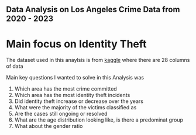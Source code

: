 ## Data Analysis on Los Angeles Crime Data from 2020 - 2023
# Main focus on Identity Theft

The dataset used in this anaylsis is from [kaggle](https://www.kaggle.com/datasets/sudhanvahg/crimes-in-las-angeles/data) where there are 28 columns of data 

Main key questions I wanted to solve in this Analysis was
1. Which area has the most crime committed
2. Which area has the most identity theft incidents
3. Did identity theft increase or decrease over the years
4. What were the majority of the victims classified as 
5. Are the cases still ongoing or resolved
6. What are the age distribution looking like, is there a predominat group 
7. What about the gender ratio
